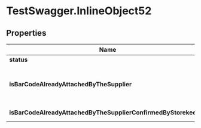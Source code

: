 # TestSwagger.InlineObject52

## Properties

Name | Type | Description | Notes
------------ | ------------- | ------------- | -------------
**status** | **Number** | Статус | [optional] 
**isBarCodeAlreadyAttachedByTheSupplier** | **Boolean** | Признак того, что баркод поклеен у поставщика. | [optional] 
**isBarCodeAlreadyAttachedByTheSupplierConfirmedByStorekeeper** | **Boolean** | ???&#x3D;&#x3D;&#x3D;нет описания&#x3D;&#x3D;&#x3D; | [optional] 


